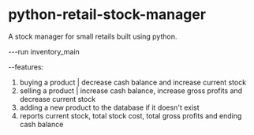 # python-retail-stock-manager
A stock manager for small retails built using python.

---run inventory_main


--features:
1. buying a product | decrease cash balance and increase current stock
2. selling a product | increase cash balance, increase gross profits and decrease current stock
3. adding a new product to the database if it doesn't exist
4. reports current stock, total stock cost, total gross profits and ending cash balance
